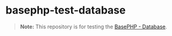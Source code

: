 # basephp-test-database

> **Note:** This repository is for testing the [BasePHP - Database](https://github.com/basephp/database).
